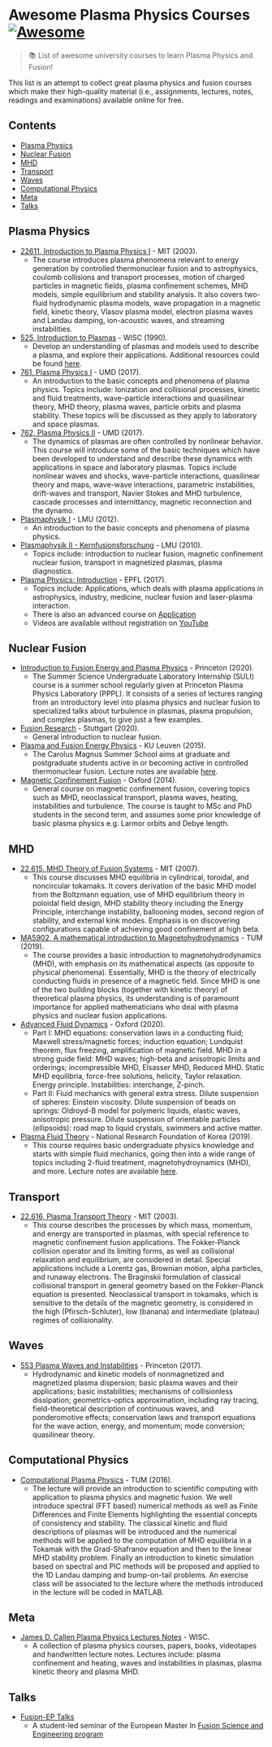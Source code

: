 # Awesome Plasma Physics Courses [![Awesome](https://awesome.re/badge.svg)](https://awesome.re)
> :books: List of awesome university courses to learn Plasma Physics and Fusion!

This list is an attempt to collect great plasma physics and fusion courses which make their high-quality material (i.e., assignments, lectures, notes, readings and examinations) available online for free.

## Contents

- [Plasma Physics](#plasma-physics)
- [Nuclear Fusion](#nuclear-fusion)
- [MHD](#mhd)
- [Transport](#transport)
- [Waves](#waves)
- [Computational Physics](#computational-physics)
- [Meta](#meta)
- [Talks](#talks)

## Plasma Physics

- [22611, Introduction to Plasma Physics I](https://ocw.mit.edu/courses/nuclear-engineering/22-611j-introduction-to-plasma-physics-i-fall-2003/index.htm) - MIT (2003).
	- The course introduces plasma phenomena relevant to energy generation by controlled thermonuclear fusion and to astrophysics, coulomb collisions and transport processes, motion of charged particles in magnetic fields, plasma confinement schemes, MHD models, simple equilibrium and stability analysis. It also covers two-fluid hydrodynamic plasma models, wave propagation in a magnetic field, kinetic theory, Vlasov plasma model, electron plasma waves and Landau damping, ion-acoustic waves, and streaming instabilities.
- [525, Introduction to Plasmas](https://www.youtube.com/playlist?list=PL1FcfKGHsyMhfKegznP0i7eO804Z5YBdm) - WISC (1990).
	- Develop an understanding of plasmas and models used to describe a plasma, and explore their applications. Additional resources could be found [here](http://mediasite.engr.wisc.edu/Mediasite/Catalog/Full/7b399ee95a21457491e921a3fe66a51b21/2139e2add08849ceae646b794c95436c14/7b399ee95a21457491e921a3fe66a51b21).
- [761, Plasma Physics I](http://www.terpconnect.umd.edu/~drake/classes/physics761/) - UMD (2017).
	- An introduction to the basic concepts and phenomena of plasma physics. Topics include: Ionization and collisional processes, kinetic and fluid treatments, wave-particle interactions and quasilinear theory, MHD theory, plasma waves, particle orbits and plasma stability. These topics will be discussed as they apply to laboratory and space plasmas.
- [762, Plasma Physics II](http://www.terpconnect.umd.edu/~drake/classes/physics762/) - UMD (2017).
	- The dynamics of plasmas are often controlled by nonlinear behavior. This course will introduce some of the basic techniques which have been developed  to understand and describe these dynamics with applications in space and laboratory plasmas. Topics include nonlinear waves and shocks, wave-particle interactions, quasilinear theory and maps, wave-wave interactions, parametric instabilities, drift-waves and transport, Navier Stokes and MHD turbulence, cascade processes and internittancy, magnetic reconnection and the dynamo.
- [Plasmaphysik I](https://www.physik.uni-muenchen.de/lehre/vorlesungen/wise_19_20/A_Plasmaphysik/vorlesung/index.html) - LMU (2012).
	- An introduction to the basic concepts and phenomena of plasma physics.
- [Plasmaphysik II - Kernfusionsforschung](https://www.physik.uni-muenchen.de/lehre/vorlesungen/sose_20/A_PlasmaphysikII/vorlesung/index.html) - LMU (2010).
	- Topics include: introduction to nuclear fusion, magnetic confinement nuclear fusion, transport in magnetized plasmas, plasma diagnostics.
- [Plasma Physics: Introduction](https://actu.epfl.ch/news/mooc-plasma-physics-introduction-2/) - EPFL (2017).
	- Topics include: Applications, which deals with plasma applications in astrophysics, industry, medicine, nuclear fusion and laser-plasma interaction.
	- There is also an advanced course on [Application](https://courseware.epfl.ch/courses/course-v1:EPFL+PlasmaApplication+1T_2018/course/)
	- Videos are available without registration on [YouTube](https://www.youtube.com/@plasmaphysicsandapplicatio3913)


## Nuclear Fusion

- [Introduction to Fusion Energy and Plasma Physics](https://suli.pppl.gov/2020/course/index.html) - Princeton (2020).
	- The Summer Science Undergraduate Laboratory Internship (SULI) course is a summer school regularly given at Princeton Plasma Physics Laboratory (PPPL). It consists of a series of lectures ranging from an introductory level into plasma physics and nuclear fusion to specialized talks about turbulence in plasmas, plasma propulsion, and complex plasmas, to give just a few examples.
- [Fusion Research](https://www.youtube.com/playlist?list=PL9F2aQG5CnOdw9MXqS309tojBUvChQ9jm) - Stuttgart (2020).
	- General introduction to nuclear fusion.
- [Plasma and Fusion Energy Physics](http://hdl.handle.net/2128/9939) - KU Leuven (2015).
	- The Carolus Magnus Summer School aims at graduate and postgraduate students active in or becoming active in controlled thermonuclear fusion. Lecture notes are available [here](https://juser.fz-juelich.de/record/283582/files/Energie_Umwelt_298.pdf?version=1).
- [Magnetic Confinement Fusion](https://www-users.york.ac.uk/~bd512/teaching/mcf.html) - Oxford (2014).
	- General course on magnetic confinement fusion, covering topics such as MHD, neoclassical transport, plasma waves, heating, instabilities and turbulence. The course is taught to MSc and PhD students in the second term, and assumes some prior knowledge of basic plasma physics e.g. Larmor orbits and Debye length.

## MHD

- [22.615, MHD Theory of Fusion Systems](https://ocw.mit.edu/courses/nuclear-engineering/22-615-mhd-theory-of-fusion-systems-spring-2007/) - MIT (2007).
	- This course discusses MHD equilibria in cylindrical, toroidal, and noncircular tokamaks. It covers derivation of the basic MHD model from the Boltzmann equation, use of MHD equilibrium theory in poloidal field design, MHD stability theory including the Energy Principle, interchange instability, ballooning modes, second region of stability, and external kink modes. Emphasis is on discovering configurations capable of achieving good confinement at high beta.
- [MA5902, A mathematical introduction to Magnetohydrodynamics](https://www-m16.ma.tum.de/Allgemeines/MHD19) - TUM (2019).
	- The course provides a basic introduction to magnetohydrodynamics (MHD), with emphasis on its mathematical aspects (as opposite to physical phenomena). Essentially, MHD is the theory of electrically conducting fluids in presence of a magnetic field. Since MHD is one of the two building blocks (together with kinetic theory) of theoretical plasma physics, its understanding is of paramount importance for applied mathematicians who deal with plasma physics and nuclear fusion applications.
- [Advanced Fluid Dynamics](http://www-thphys.physics.ox.ac.uk/people/AlexanderSchekochihin/AdvFD/) - Oxford (2020).
	- Part I: MHD equations: conservation laws in a conducting fluid; Maxwell stress/magnetic forces; induction equation; Lundquist theorem, flux freezing, amplification of magnetic field. MHD in a strong guide field: MHD waves; high-beta and anisotropic limits and orderings; incompressible MHD, Elsasser MHD, Reduced MHD. Static MHD equilibria, force-free solutions, helicity, Taylor relaxation. Energy principle. Instabilities: interchange, Z-pinch.
	- Part II: Fluid mechanics with general extra stress. Dilute suspension of spheres: Einstein viscosity. Dilute suspension of beads on springs: Oldroyd-B model for polymeric liquids, elastic waves, anisotropic pressure. Dilute suspension of orientable particles (ellipsoids): road map to liquid crystals, swimmers and active matter.
- [Plasma Fluid Theory](https://www.youtube.com/playlist?list=PLJnw7q_gjMgmuGctIqL6crS7cmmALTZLe) - National Research Foundation of Korea (2019).
	- This course requires basic undergraduate physics knowledge and starts with simple fluid mechanics, going then into a wide range of topics including 2-fluid treatment, magnetohydroynamics (MHD), and more. Lecture notes are available [here](https://www-users.york.ac.uk/~bd512/teaching/plasma-fluid-theory.html).

## Transport

- [22.616, Plasma Transport Theory](https://ocw.mit.edu/courses/nuclear-engineering/22-616-plasma-transport-theory-fall-2003/) - MIT (2003).
	- This course describes the processes by which mass, momentum, and energy are transported in plasmas, with special reference to magnetic confinement fusion applications. The Fokker-Planck collision operator and its limiting forms, as well as collisional relaxation and equilibrium, are considered in detail. Special applications include a Lorentz gas, Brownian motion, alpha particles, and runaway electrons. The Braginskii formulation of classical collisional transport in general geometry based on the Fokker-Planck equation is presented. Neoclassical transport in tokamaks, which is sensitive to the details of the magnetic geometry, is considered in the high (Pfirsch-Schluter), low (banana) and intermediate (plateau) regimes of collisionality.

## Waves

- [553 Plasma Waves and Instabilities](http://www.princeton.edu/~idodin/ast.htm) - Princeton (2017).
	- Hydrodynamic and kinetic models of nonmagnetized and magnetized plasma dispersion; basic plasma waves and their applications; basic instabilities; mechanisms of collisionless dissipation; geometrics-optics approximation, including ray tracing, field-theoretical description of continuous waves, and ponderomotive effects; conservation laws and transport equations for the wave action, energy, and momentum; mode conversion; quasilinear theory.

## Computational Physics

- [Computational Plasma Physics](https://www-m16.ma.tum.de/Allgemeines/CompPlasmaPhys16) - TUM (2016).
	-  The lecture will provide an introduction to scientific computing with application to plasma physics and magnetic fusion. We well introduce spectral (FFT based) numerical methods as well as Finite Differences and Finite Elements highlighting the essential concepts of consistency and stability. The classical kinetic and fluid descriptions of plasmas will be introduced and the numerical methods will be applied to the computation of MHD equilibria in a Tokamak with the Grad-Shafranov equation and then to the linear MHD stability problem. Finally an introduction to kinetic simulation based on spectral and PIC methods will be proposed and applied to the 1D Landau damping and bump-on-tail problems. An exercise class will be associated to the lecture where the methods introduced in the lecture will be coded in MATLAB.

## Meta

- [James D. Callen Plasma Physics Lectures Notes](http://homepages.cae.wisc.edu/~callen/plasmas.html) - WISC.
	- A collection of plasma physics courses, papers, books, videotapes and handwritten lecture notes. Lectures include: plasma confinement and heating, waves and instabilities in plasmas, plasma kinetic theory and plasma MHD.
	
	
## Talks

 - [Fusion-EP Talks](https://www.youtube.com/@FusionEPTalks)
 	- A student-led seminar of the European Master In [Fusion Science and Engineering program](https://www.em-master-fusion.org/)
